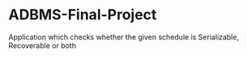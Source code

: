 # ADBMS-Final-Project
Application which checks whether the given schedule is Serializable, Recoverable or both
